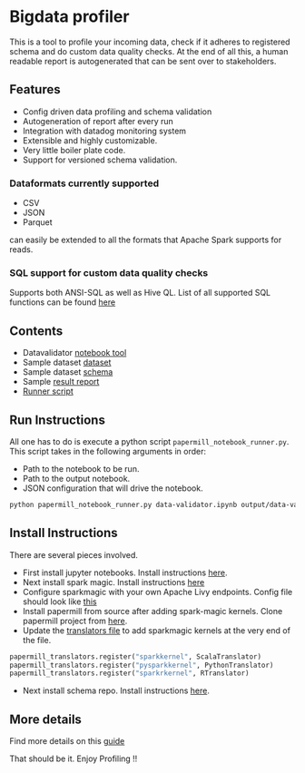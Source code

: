 # Bigdata profiler

This is a tool to profile your incoming data, check if it adheres to registered schema and do custom data quality checks. At the end of all this, a human readable report is autogenerated that can be sent over to stakeholders. 

## Features

* Config driven data profiling and schema validation
* Autogeneration of report after every run
* Integration with datadog monitoring system
* Extensible and highly customizable. 
* Very little boiler plate code.
* Support for versioned schema validation.

### Dataformats currently supported

* CSV
* JSON
* Parquet

can easily be extended to all the formats that Apache Spark supports for reads.

### SQL support for custom data quality checks

Supports both ANSI-SQL as well as Hive QL. List of all supported SQL functions can be found [here](https://spark.apache.org/docs/2.3.1/api/sql/index.html)

## Contents

* Datavalidator [notebook tool](data-validator.ipynb)
* Sample dataset [dataset](generated.json)
* Sample dataset [schema](schema.avsc)
* Sample [result report](output/data-validator.ipynb)
* [Runner script](papermill_notebook_runner.py)

## Run Instructions

All one has to do is execute a python script `papermill_notebook_runner.py`. This script takes in the following arguments in order:

* Path to the notebook to be run. 
* Path to the output notebook.
* JSON configuration that will drive the notebook. 

```bash
python papermill_notebook_runner.py data-validator.ipynb output/data-validator.ipynb '{"dataFormat":"json","inputDataLocation":"s3a://bucket/prefix/generated.json","appName":"cust-profile-data-validation","schemaRepoUrl":"http://schemarepohostaddress","scheRepoSubjectName":"cust-profile","schemaVersionId":"0","customQ1":"select CAST(count(_id) - count(distinct _id) as Long) as diff from dataset","customQ1ResultThreshold":0,"customQ1Operator":"=","customQ2":"select CAST(length(phone) as Long) from dataset","customQ2ResultThreshold":17,"customQ2Operator":"=","customQ3":"select CAST(count(distinct gender) as Long) from dataset","customQ3ResultThreshold":3,"customQ3Operator":"<="}'
```

## Install Instructions

There are several pieces involved. 

* First install jupyter notebooks. Install instructions [here](https://jupyter.org/install).
* Next install spark magic. Install instructions [here](https://github.com/jupyter-incubator/sparkmagic)
* Configure sparkmagic with your own Apache Livy endpoints. Config file should look like [this](https://github.com/jupyter-incubator/sparkmagic/blob/634ee0d356b8e9685fe006739b7543149cfef374/sparkmagic/example_config.json)
* Install papermill from source after adding spark-magic kernels. Clone papermill project from [here](https://github.com/nteract/papermill). 
* Update the [translators file](https://github.com/nteract/papermill/blob/master/papermill/translators.py) to add sparkmagic kernels at the very end of the file. 

```python
papermill_translators.register("sparkkernel", ScalaTranslator)
papermill_translators.register("pysparkkernel", PythonTranslator)
papermill_translators.register("sparkrkernel", RTranslator)
```

* Next install schema repo. Install instructions [here](https://github.com/schema-repo/schema-repo).


## More details

Find more details on this [guide](guide.md)

That should be it. Enjoy Profiling !!
